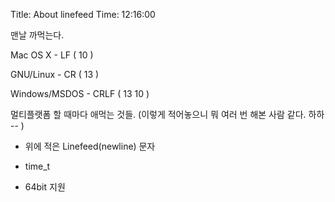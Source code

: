 Title: About linefeed
Time: 12:16:00

맨날 까먹는다.

Mac OS X - LF ( 10 )

GNU/Linux - CR ( 13 )

Windows/MSDOS - CRLF ( 13 10 )

멀티플랫폼 할 때마다 애먹는 것들. (이렇게 적어놓으니 뭐 여러 번 해본 사람 같다. 하하 -- )

- 위에 적은 Linefeed(newline) 문자

- time_t

- 64bit 지원

